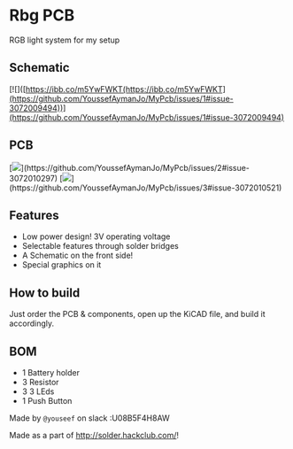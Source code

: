 # Rbg PCB

RGB light system for my setup  

## Schematic
[![]([https://ibb.co/m5YwFWKT(https://ibb.co/m5YwFWKT](https://github.com/YoussefAymanJo/MyPcb/issues/1#issue-3072009494))](https://github.com/YoussefAymanJo/MyPcb/issues/1#issue-3072009494)

## PCB
[![]([[https://ibb.co/KjXcsyt7](https://github.com/YoussefAymanJo/MyPcb/issues/1#issue-3072009494)(https://github.com/YoussefAymanJo/MyPcb/issues/2#issue-3072010297))](https://github.com/YoussefAymanJo/MyPcb/issues/2#issue-3072010297)
[![]([https://ibb.co/STWCM2H](https://github.com/YoussefAymanJo/MyPcb/issues/3#issue-3072010521))](https://github.com/YoussefAymanJo/MyPcb/issues/3#issue-3072010521)

## Features
- Low power design! 3V operating voltage
- Selectable features through solder bridges
- A Schematic on the front side!
- Special graphics on it

## How to build
Just order the PCB & components, open up the KiCAD file, and build it accordingly.

## BOM
- 1 	Battery holder
- 3 	 Resistor
- 3 	3 LEds
- 1 	Push Button

Made by `@youseef` on slack :U08B5F4H8AW

Made as a part of http://solder.hackclub.com/!
